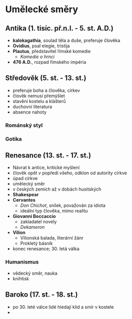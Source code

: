 # Umělecké směry

## Antika (1. tisíc. př.n.l. - 5. st. A.D.)

- **kalokagathia**, soulad  těla a duše, preferuje člověka
- **Ovidius**, psal elegie, tristija
- **Plautus**, představitel římské komedie
  - _Komedie o hrnci_
- **476 A.D.**, rozpad římského impéria

## Středověk (5. st. - 13. st.)

- preferuje boha a člověka, církev
- člověk nemusí přemýšlet
- stavění kostelu a klášterů
- duchovní literatura
- absence nahoty

### Románský styl 
### Gotika

## Renesance (13. st. - 17. st.)

- Návrat k antice, kritické myšlení
- člověk opět v popředí všeho, odklon od autority církve
- úpad církve
- umělecký směr
- v českých zemích až v dobách husitských
- **Shakespear**
- **Cervantes**
  - _Don Chichot_, snílek, považován za idiota
  - ideální typ člověka, mimo realitu
- **Giovanni Boccaccio**
  - zakladatel novely
  - _Dekameron_
- **Vilion**
  - Vilionská balada, literární žánr
  - Prokletý básník
- konec renesance; 30. letá válka

### Humanismus

- vědecký směr, nauka
- knihtisk

## Baroko (17. st. - 18. st.)

- po 30. leté válce lidé hledají klid a smír v kostele
- 